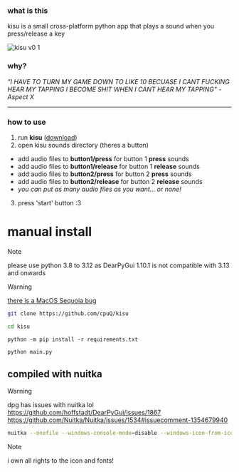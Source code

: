 ### what is this
kisu is a small cross-platform python app that plays a sound when you press/release a key

![kisu v0 1](https://github.com/user-attachments/assets/b983e972-9549-4a54-856f-143dc5a68fec)

### why?
_"I HAVE TO TURN MY GAME DOWN TO LIKE 10 BECUASE I CANT FUCKING HEAR MY TAPPING I BECOME SHIT WHEN I CANT HEAR MY TAPPING" - Aspect X_

---
### how to use
1. run **kisu** ([download](https://github.com/cpuQ/kisu/releases/latest))
2. open kisu sounds directory (theres a button)
- add audio files to **button1/press** for button 1 **press** sounds
- add audio files to **button1/release** for button 1 **release** sounds
- add audio files to **button2/press** for button 2 **press** sounds
- add audio files to **button2/release** for button 2 **release** sounds
- _you can put as many audio files as you want... or none!_
3. press 'start' button :3

# manual install
> [!note]
> please use python 3.8 to 3.12 as DearPyGui 1.10.1 is not compatible with 3.13 and onwards

> [!warning]
> [there is a MacOS Sequoia bug](https://discussions.apple.com/thread/255761734?sortBy=rank)
```bash
git clone https://github.com/cpuQ/kisu
```
```bash
cd kisu
```
```Pip Requirements
python -m pip install -r requirements.txt
```
```bash
python main.py
```

## compiled with nuitka
> [!warning]
> dpg has issues with nuitka lol https://github.com/hoffstadt/DearPyGui/issues/1867 https://github.com/Nuitka/Nuitka/issues/1534#issuecomment-1354679940
```bash
nuitka --onefile --windows-console-mode=disable --windows-icon-from-ico=res/kisu_large.ico main.py
```

> [!note]
> i own all rights to the icon and fonts!
